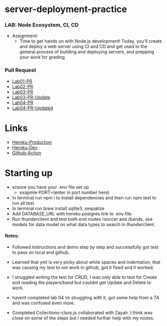 # server-deployment-practice

### LAB: Node Ecosystem, CI, CD
- Assignment:
    - Time to get hands on with Node.js development! Today, you’ll create and deploy a web server using CI and CD and get used to the general process of building and deploying servers, and prepping your work for grading

### Pull Request

- [Lab01-PR](https://github.com/Marthaquinram/server-deployment-practice/pull/3)
- [Lab02-PR](https://github.com/Marthaquinram/server-deployment-practice/pull/7)
- [Lab03-PR](https://github.com/Marthaquinram/server-deployment-practice/pull/10)
- [Lab03-PR-Update](https://github.com/Marthaquinram/server-deployment-practice/pull/12)
- [Lab04-PR](https://github.com/Marthaquinram/server-deployment-practice/pull/15)
- [Lab04-PR-Updated](https://github.com/Marthaquinram/server-deployment-practice/pull/18)

# Links

- [Heroku-Production](https://martha-server-deploy-prod.herokuapp.com/)
- [Heroku-Dev](https://martha-server-deploy-dev.herokuapp.com/)
- [Github-Action](https://github.com/Marthaquinram/server-deployment-practice/actions/runs/2748945978)


# Starting up
- ensure you have your .env file set up
    - exapmle PORT=(enter in port number here)
- In terminal run npm i to install dependencies and then run npm test to run all test.
- In terminal run brew install sqlite3, sequalize
- Add DATABASE_URL with heroku postgres link to .env file.
- Run thunderclient and test both end routes /soccer and /bands. see models for data model on what data types to search in thunderclient.

#### Notes:
- Followed instructions and demo step by step and successfully got test to pass on local and github.
- Learned that yml is very picky about white spaces and indentation, that was causing my test to not work in github, got it fixed and it worked.
- I struggled writing the test for CRUD, I was only able to test for Create and reading the players/band but couldnt get Update and Delete to work.
- havent completed lab 04 im struggling with it, got some help from a TA and was confused even more.

- Completed Collections-class.js collaborated with Zayah. I think was close on some of the steps but i needed further help with my routes.


